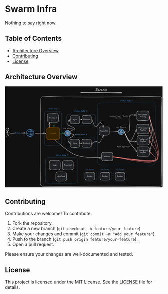 # Swarm Infra
Nothing to say right now.

## Table of Contents

- [Architecture Overview](#architecture-overview)
- [Contributing](#contributing)
- [License](#license)

## Architecture Overview

![Prject Architecture](architecture.png)

## Contributing

Contributions are welcome! To contribute:

1. Fork the repository.
2. Create a new branch (`git checkout -b feature/your-feature`).
3. Make your changes and commit (`git commit -m "Add your feature"`).
4. Push to the branch (`git push origin feature/your-feature`).
5. Open a pull request.

Please ensure your changes are well-documented and tested.

## License

This project is licensed under the MIT License. See the [LICENSE](LICENSE) file for details.